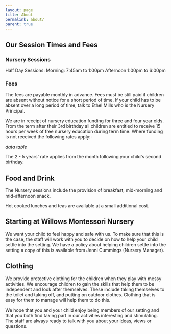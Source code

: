 ```yaml
---
layout: page
title: About
permalink: about/
parent: true
---
```


## Our Session Times and Fees

### Nursery Sessions

Half Day Sessions:
	Morning:	7:45am to 1:00pm
	Afternoon	1:00pm to 6:00pm

### Fees

The fees are payable monthly in advance.  Fees must be still paid if children are absent without notice for a short period of time.  If your child has to be absent over a long period of time, talk to Ethel Mills who is the Nursery Principal.

We are in receipt of nursery education funding for three and four year olds.  From the term after their 3rd birthday all children are entitled to receive 15 hours per week of free nursery education during term time.  Where funding is not received the following rates apply:-

*data table*

The 2 - 5 years' rate applies from the month following your child's second birthday.

## Food and Drink

The Nursery sessions include the provision of breakfast, mid-morning and mid-afternoon snack.  

Hot cooked lunches and teas are available at a small additional cost.

## Starting at Willows Montessori Nursery

We want your child to feel happy and safe with us.  To make sure that this is the case, the staff will work with you to decide on how to help your child settle into the setting.  We have a policy about helping children settle into the setting a copy of this is available from Jenni Cummings (Nursery Manager).

## Clothing

We provide protective clothing for the children when they play with messy activities.  We encourage children to gain the skills that help them to be independent and look after themselves.  These include taking themselves to the toilet and taking off, and putting on outdoor clothes.  Clothing that is easy for them to manage will help them to do this.

We hope that you and your child enjoy being members of our setting and that you both find taking part in our activities interesting and stimulating.  The staff are always ready to talk with you about your ideas, views or questions.
